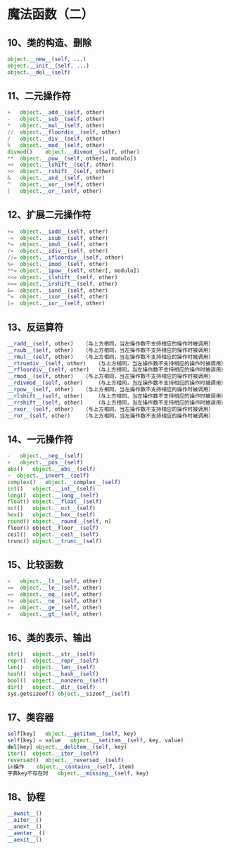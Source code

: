 # 魔法函数（二）

## 10、类的构造、删除 <a id="11&#x7C7B;&#x7684;&#x6784;&#x9020;&#x5220;&#x9664;"></a>

```python
object.__new__(self, ...)
object.__init__(self, ...)
object.__del__(self)
```

## 11、二元操作符 <a id="12&#x4E8C;&#x5143;&#x64CD;&#x4F5C;&#x7B26;"></a>

```python
+   object.__add__(self, other)
-   object.__sub__(self, other)
*   object.__mul__(self, other)
//  object.__floordiv__(self, other)
/   object.__div__(self, other)
%   object.__mod__(self, other)
divmod()    object.__divmod__(self, other)
**  object.__pow__(self, other[, modulo])
<<  object.__lshift__(self, other)
>>  object.__rshift__(self, other)
&   object.__and__(self, other)
^   object.__xor__(self, other)
|   object.__or__(self, other)
```

## 12、扩展二元操作符 <a id="13&#x6269;&#x5C55;&#x4E8C;&#x5143;&#x64CD;&#x4F5C;&#x7B26;"></a>

```python
+=  object.__iadd__(self, other)
-=  object.__isub__(self, other)
*=  object.__imul__(self, other)
/=  object.__idiv__(self, other)
//= object.__ifloordiv__(self, other)
%=  object.__imod__(self, other)
**= object.__ipow__(self, other[, modulo])
<<= object.__ilshift__(self, other)
>>= object.__irshift__(self, other)
&=  object.__iand__(self, other)
^=  object.__ixor__(self, other)
|=  object.__ior__(self, other)
```

## 13、反运算符

```python
__radd__(self, other)	（与上方相同，当左操作数不支持相应的操作时被调用）
__rsub__(self, other)	（与上方相同，当左操作数不支持相应的操作时被调用）
__rmul__(self, other)	（与上方相同，当左操作数不支持相应的操作时被调用）
__rtruediv__(self, other)	（与上方相同，当左操作数不支持相应的操作时被调用）
__rfloordiv__(self, other)	（与上方相同，当左操作数不支持相应的操作时被调用）
__rmod__(self, other)	（与上方相同，当左操作数不支持相应的操作时被调用）
__rdivmod__(self, other)	（与上方相同，当左操作数不支持相应的操作时被调用）
__rpow__(self, other)	（与上方相同，当左操作数不支持相应的操作时被调用）
__rlshift__(self, other)	（与上方相同，当左操作数不支持相应的操作时被调用）
__rrshift__(self, other)	（与上方相同，当左操作数不支持相应的操作时被调用）
__rxor__(self, other)	（与上方相同，当左操作数不支持相应的操作时被调用）
__ror__(self, other)	（与上方相同，当左操作数不支持相应的操作时被调用）
```

## 14、一元操作符 <a id="14&#x4E00;&#x5143;&#x64CD;&#x4F5C;&#x7B26;"></a>

```python
-   object.__neg__(self)
+   object.__pos__(self)
abs()   object.__abs__(self)
~  object.__invert__(self)
complex()   object.__complex__(self)
int()   object.__int__(self)
long()  object.__long__(self)
float() object.__float__(self)
oct()   object.__oct__(self)
hex()   object.__hex__(self)
round() object.__round__(self, n)
floor() object__floor__(self)
ceil()  object.__ceil__(self)
trunc() object.__trunc__(self)
```

## 15、比较函数 <a id="15&#x6BD4;&#x8F83;&#x51FD;&#x6570;"></a>

```python
<   object.__lt__(self, other)
<=  object.__le__(self, other)
==  object.__eq__(self, other)
!=  object.__ne__(self, other)
>=  object.__ge__(self, other)
>   object.__gt__(self, other)
```

## 16、类的表示、输出 <a id="16&#x7C7B;&#x7684;&#x8868;&#x793A;&#x8F93;&#x51FA;"></a>

```python
str()   object.__str__(self) 
repr()  object.__repr__(self)
len()   object.__len__(self)
hash()  object.__hash__(self) 
bool()  object.__nonzero__(self) 
dir()   object.__dir__(self)
sys.getsizeof() object.__sizeof__(self)
```

## 17、类容器 <a id="17&#x7C7B;&#x5BB9;&#x5668;"></a>

```python
self[key]   object.__getitem__(self, key)
self[key] = value   object.__setitem__(self, key, value)
del[key] object.__delitem__(self, key)
iter()  object.__iter__(self)
reversed()  object.__reversed__(self)
in操作    object.__contains__(self, item)
字典key不存在时   object.__missing__(self, key)
```

## 18、协程 <a id="18&#x534F;&#x7A0B;"></a>

```python
__await__()
__aiter__()
__anext__()
__aenter__()
__aexit__()
```

